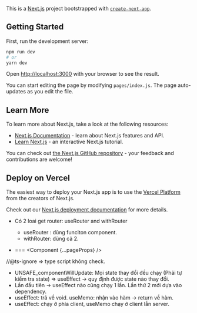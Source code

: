 This is a [Next.js](https://nextjs.org/) project bootstrapped with [`create-next-app`](https://github.com/vercel/next.js/tree/canary/packages/create-next-app).

## Getting Started

First, run the development server:

```bash
npm run dev
# or
yarn dev
```

Open [http://localhost:3000](http://localhost:3000) with your browser to see the result.

You can start editing the page by modifying `pages/index.js`. The page auto-updates as you edit the file.

## Learn More

To learn more about Next.js, take a look at the following resources:

- [Next.js Documentation](https://nextjs.org/docs) - learn about Next.js features and API.
- [Learn Next.js](https://nextjs.org/learn) - an interactive Next.js tutorial.

You can check out [the Next.js GitHub repository](https://github.com/vercel/next.js/) - your feedback and contributions are welcome!

## Deploy on Vercel

The easiest way to deploy your Next.js app is to use the [Vercel Platform](https://vercel.com/import?utm_medium=default-template&filter=next.js&utm_source=create-next-app&utm_campaign=create-next-app-readme) from the creators of Next.js.

Check out our [Next.js deployment documentation](https://nextjs.org/docs/deployment) for more details.

- Có 2 loai get router: useRouter and withRouter

  - useRouter : dùng funciton component.
  - withRouter: dùng cả 2.

- <Component users={pageProps.user} posts={pageProps.posts} /> === <Component {...pageProps} />

//@ts-ignore => type script không check.

- UNSAFE_componentWillUpdate: Mọi state thay đổi đều chạy (Phải tự kiểm tra state) => useEffect -> quy định được state nào thay đổi.
- Lần đầu tiên -> useEffect nào cũng chạy 1 lần. Lần thứ 2 mới dựa vào dependency.
- useEffect: trả về void. useMemo: nhận vào hàm -> return về hàm.
- useEffect: chạy ở phía client, useMemo chạy ở client lẫn server.
